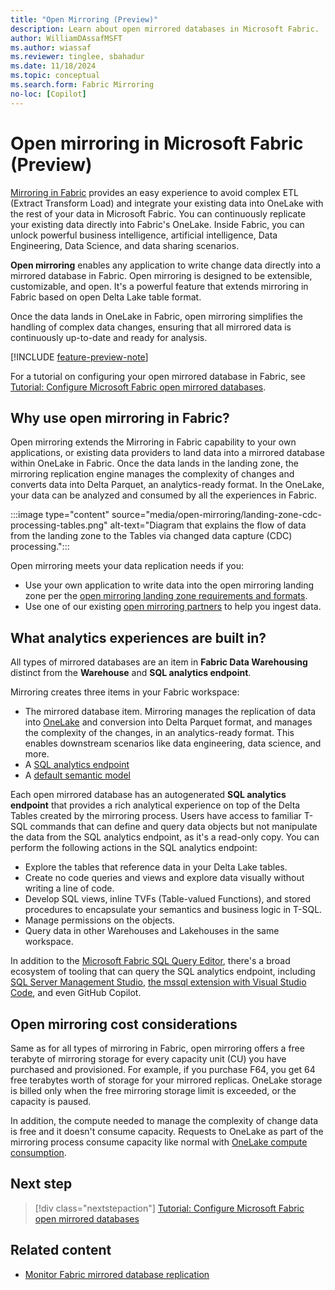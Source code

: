 ```yaml
---
title: "Open Mirroring (Preview)"
description: Learn about open mirrored databases in Microsoft Fabric.
author: WilliamDAssafMSFT
ms.author: wiassaf
ms.reviewer: tinglee, sbahadur
ms.date: 11/18/2024
ms.topic: conceptual
ms.search.form: Fabric Mirroring
no-loc: [Copilot]
---
```


# Open mirroring in Microsoft Fabric (Preview)

[Mirroring in Fabric](overview.md) provides an easy experience to avoid complex ETL (Extract Transform Load) and integrate your existing data into OneLake with the rest of your data in Microsoft Fabric. You can continuously replicate your existing data directly into Fabric's OneLake. Inside Fabric, you can unlock powerful business intelligence, artificial intelligence, Data Engineering, Data Science, and data sharing scenarios.

**Open mirroring** enables any application to write change data directly into a mirrored database in Fabric. Open mirroring is designed to be extensible, customizable, and open. It's a powerful feature that extends mirroring in Fabric based on open Delta Lake table format.

Once the data lands in OneLake in Fabric, open mirroring simplifies the handling of complex data changes, ensuring that all mirrored data is continuously up-to-date and ready for analysis.

[!INCLUDE [feature-preview-note](../../includes/feature-preview-note.md)]

For a tutorial on configuring your open mirrored database in Fabric, see [Tutorial: Configure Microsoft Fabric open mirrored databases](open-mirroring-tutorial.md).

## Why use open mirroring in Fabric?

Open mirroring extends the Mirroring in Fabric capability to your own applications, or existing data providers to land data into a mirrored database within OneLake in Fabric. Once the data lands in the landing zone, the mirroring replication engine manages the complexity of changes and converts data into Delta Parquet, an analytics-ready format. In the OneLake, your data can be analyzed and consumed by all the experiences in Fabric.

:::image type="content" source="media/open-mirroring/landing-zone-cdc-processing-tables.png" alt-text="Diagram that explains the flow of data from the landing zone to the Tables via changed data capture (CDC) processing.":::

Open mirroring meets your data replication needs if you:

 - Use your own application to write data into the open mirroring landing zone per the [open mirroring landing zone requirements and formats](open-mirroring-landing-zone-format.md).
 - Use one of our existing [open mirroring partners](open-mirroring-partners-ecosystem.md) to help you ingest data.

## What analytics experiences are built in?

All types of mirrored databases are an item in **Fabric Data Warehousing** distinct from the **Warehouse** and **SQL analytics endpoint**.

Mirroring creates three items in your Fabric workspace:

- The mirrored database item. Mirroring manages the replication of data into [OneLake](../../onelake/onelake-overview.md) and conversion into Delta Parquet format, and manages the complexity of the changes, in an analytics-ready format. This enables downstream scenarios like data engineering, data science, and more.
- A [SQL analytics endpoint](../../data-warehouse/get-started-lakehouse-sql-analytics-endpoint.md)
- A [default semantic model](../../data-warehouse/semantic-models.md)

Each open mirrored database has an autogenerated **SQL analytics endpoint** that provides a rich analytical experience on top of the Delta Tables created by the mirroring process. Users have access to familiar T-SQL commands that can define and query data objects but not manipulate the data from the SQL analytics endpoint, as it's a read-only copy. You can perform the following actions in the SQL analytics endpoint:

- Explore the tables that reference data in your Delta Lake tables.
- Create no code queries and views and explore data visually without writing a line of code.
- Develop SQL views, inline TVFs (Table-valued Functions), and stored procedures to encapsulate your semantics and business logic in T-SQL.
- Manage permissions on the objects.
- Query data in other Warehouses and Lakehouses in the same workspace.

In addition to the [Microsoft Fabric SQL Query Editor](/fabric/data-warehouse/sql-query-editor), there's a broad ecosystem of tooling that can query the SQL analytics endpoint, including [SQL Server Management Studio](/sql/ssms/download-sql-server-management-studio-ssms), [the mssql extension with Visual Studio Code](/sql/tools/visual-studio-code/mssql-extensions?view=fabric&preserve-view=true), and even GitHub Copilot.

## Open mirroring cost considerations

Same as for all types of mirroring in Fabric, open mirroring offers a free terabyte of mirroring storage for every capacity unit (CU) you have purchased and provisioned. For example, if you purchase F64, you get 64 free terabytes worth of storage for your mirrored replicas. OneLake storage is billed only when the free mirroring storage limit is exceeded, or the capacity is paused.

In addition, the compute needed to manage the complexity of change data is free and it doesn't consume capacity. Requests to OneLake as part of the mirroring process consume capacity like normal with [OneLake compute consumption](../../onelake/onelake-consumption.md#transactions).

## Next step

> [!div class="nextstepaction"]
> [Tutorial: Configure Microsoft Fabric open mirrored databases](open-mirroring-tutorial.md)

## Related content

- [Monitor Fabric mirrored database replication](monitor.md)
